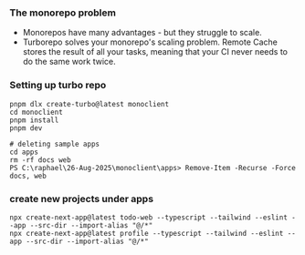 ### The monorepo problem

- Monorepos have many advantages - but they struggle to scale.
- Turborepo solves your monorepo's scaling problem. Remote Cache stores the result of all your tasks, meaning that your CI never needs to do the same work twice.


### Setting up turbo repo

````
pnpm dlx create-turbo@latest monoclient
cd monoclient 
pnpm install
pnpm dev

# deleting sample apps
cd apps
rm -rf docs web
PS C:\raphael\26-Aug-2025\monoclient\apps> Remove-Item -Recurse -Force docs, web
````

### create new projects under apps

````
npx create-next-app@latest todo-web --typescript --tailwind --eslint --app --src-dir --import-alias "@/*"
npx create-next-app@latest profile --typescript --tailwind --eslint --app --src-dir --import-alias "@/*"
````